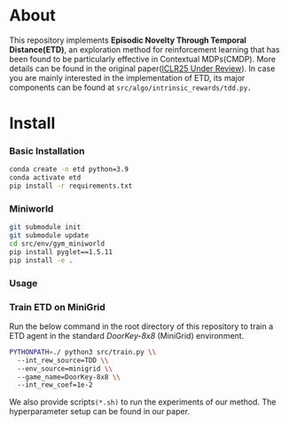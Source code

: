 # About

This repository implements **Episodic Novelty Through Temporal Distance(ETD)**, an exploration method for reinforcement learning that has been found to be particularly effective in Contextual MDPs(CMDP). More details can be found in the original paper([ICLR25 Under Review](https://openreview.net/pdf?id=I7DeajDEx7)). In case you are mainly interested in the implementation of ETD, its major components can be found at `src/algo/intrinsic_rewards/tdd.py.`

# Install

### Basic Installation

```bash
conda create -n etd python=3.9
conda activate etd
pip install -r requirements.txt
```

### Miniworld

```bash
git submodule init
git submodule update
cd src/env/gym_miniworld
pip install pyglet==1.5.11
pip install -e .
```

### Usage

### Train ETD on MiniGrid

Run the below command in the root directory of this repository to train a ETD agent in the standard *DoorKey-8x8* (MiniGrid) environment.

```bash
PYTHONPATH=./ python3 src/train.py \\
  --int_rew_source=TDD \\
  --env_source=minigrid \\
  --game_name=DoorKey-8x8 \\
  --int_rew_coef=1e-2
```

We also provide scripts`(*.sh)` to run the experiments of our method. The hyperparameter setup can be found in our paper.



